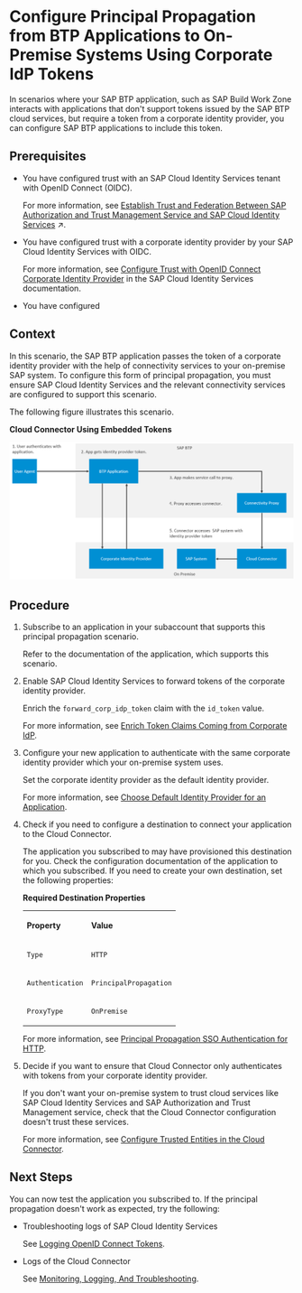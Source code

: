 <!-- loio1503442f766145fd8cfe9caa0c087da3 -->

# Configure Principal Propagation from BTP Applications to On-Premise Systems Using Corporate IdP Tokens

In scenarios where your SAP BTP application, such as SAP Build Work Zone interacts with applications that don't support tokens issued by the SAP BTP cloud services, but require a token from a corporate identity provider, you can configure SAP BTP applications to include this token.



<a name="loio1503442f766145fd8cfe9caa0c087da3__prereq_dfq_qzt_xfc"/>

## Prerequisites

-   You have configured trust with an SAP Cloud Identity Services tenant with OpenID Connect \(OIDC\).

    For more information, see [Establish Trust and Federation Between SAP Authorization and Trust Management Service and SAP Cloud Identity Services](https://help.sap.com/viewer/65de2977205c403bbc107264b8eccf4b/Cloud/en-US/161f8f0cfac64c4fa2d973bc5f08a894.html "Use your SAP Cloud Identity Services tenant as an identity provider or a proxy to your own identity provider hosting your business users. This method avoids the upload and download of SAML meta data by using OpenID Connect (OIDC) to establish trust.") :arrow_upper_right:.

-   You have configured trust with a corporate identity provider by your SAP Cloud Identity Services with OIDC.

    For more information, see [Configure Trust with OpenID Connect Corporate Identity Provider](https://help.sap.com/docs/IDENTITY_AUTHENTICATION/6d6d63354d1242d185ab4830fc04feb1/8ff83a12bbb8491c9558d635d6bbb287.html) in the SAP Cloud Identity Services documentation.

-   You have configured




## Context

In this scenario, the SAP BTP application passes the token of a corporate identity provider with the help of connectivity services to your on-premise SAP system. To configure this form of principal propagation, you must ensure SAP Cloud Identity Services and the relevant connectivity services are configured to support this scenario.

The following figure illustrates this scenario.

  
  
**Cloud Connector Using Embedded Tokens**



![](images/Simplified_Embedded_IDP_Token_997d0af.png)



## Procedure

1.  Subscribe to an application in your subaccount that supports this principal propagation scenario.

    Refer to the documentation of the application, which supports this scenario.

2.  Enable SAP Cloud Identity Services to forward tokens of the corporate identity provider.

    Enrich the `forward_corp_idp_token` claim with the `id_token` value.

    For more information, see [Enrich Token Claims Coming from Corporate IdP](https://help.sap.com/docs/cloud-identity-services/cloud-identity-services/enrich-token-claims-coming-from-corporate-idp?version=Cloud).

3.  Configure your new application to authenticate with the same corporate identity provider which your on-premise system uses.

    Set the corporate identity provider as the default identity provider.

    For more information, see [Choose Default Identity Provider for an Application](https://help.sap.com/docs/cloud-identity-services/cloud-identity-services/choose-default-identity-provider-for-application?version=Cloud).

4.  Check if you need to configure a destination to connect your application to the Cloud Connector.

    The application you subscribed to may have provisioned this destination for you. Check the configuration documentation of the application to which you subscribed. If you need to create your own destination, set the following properties:

    **Required Destination Properties**


    <table>
    <tr>
    <th valign="top">

    Property
    
    </th>
    <th valign="top">

    Value
    
    </th>
    </tr>
    <tr>
    <td valign="top">
    
    `Type`
    
    </td>
    <td valign="top">
    
    `HTTP`
    
    </td>
    </tr>
    <tr>
    <td valign="top">
    
    `Authentication`
    
    </td>
    <td valign="top">
    
    `PrincipalPropagation`
    
    </td>
    </tr>
    <tr>
    <td valign="top">
    
    `ProxyType`
    
    </td>
    <td valign="top">
    
    `OnPremise`
    
    </td>
    </tr>
    </table>
    
    For more information, see [Principal Propagation SSO Authentication for HTTP](https://help.sap.com/docs/connectivity/sap-btp-connectivity-cf/principal-propagation-sso-authentication-for-http?version=Cloud).

5.  Decide if you want to ensure that Cloud Connector only authenticates with tokens from your corporate identity provider.

    If you don't want your on-premise system to trust cloud services like SAP Cloud Identity Services and SAP Authorization and Trust Management service, check that the Cloud Connector configuration doesn't trust these services.

    For more information, see [Configure Trusted Entities in the Cloud Connector](https://help.sap.com/docs/connectivity/sap-btp-connectivity-cf/set-up-trust-for-principal-propagation?version=Cloud#configure-trusted-entities-in-the-cloud-connector).




<a name="loio1503442f766145fd8cfe9caa0c087da3__postreq_dyf_rcd_yfc"/>

## Next Steps

You can now test the application you subscribed to. If the principal propagation doesn't work as expected, try the following:

-   Troubleshooting logs of SAP Cloud Identity Services

    See [Logging OpenID Connect Tokens](https://help.sap.com/docs/cloud-identity-services/cloud-identity-services/logging-openid-connect-tokens?version=Cloud).

-   Logs of the Cloud Connector

    See [Monitoring, Logging, And Troubleshooting](https://help.sap.com/docs/connectivity/sap-btp-connectivity-cf/cloud-connector-troubleshooting?version=Cloud).



